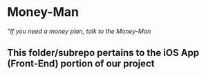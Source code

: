 # Money-Man
*"If you need a money plan, talk to the Money-Man*

## This folder/subrepo pertains to the iOS App (Front-End) portion of our project
